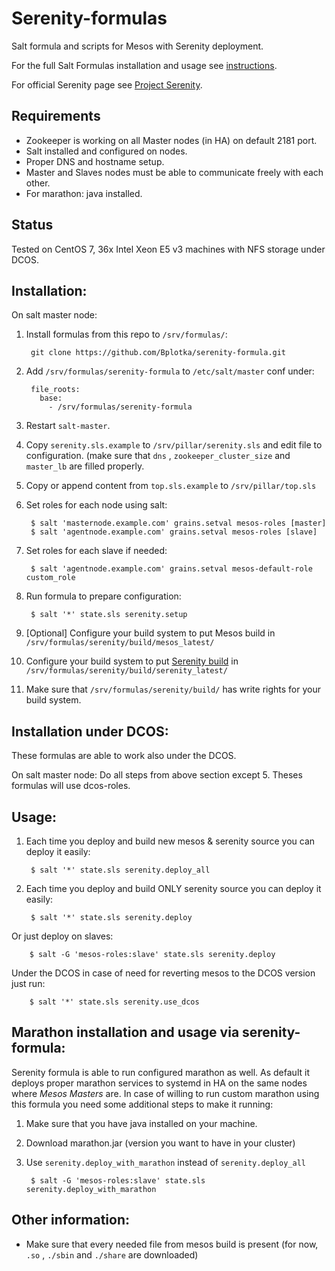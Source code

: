 # Serenity-formulas
Salt formula and scripts for Mesos with Serenity deployment.
 
For the full Salt Formulas installation and usage see [instructions](http://docs.saltstack.com/topics/development/conventions/formulas.html).
 
For official Serenity page see [Project Serenity](https://github.com/mesosphere/serenity).

## Requirements
* Zookeeper is working on all Master nodes (in HA) on default 2181 port.
* Salt installed and configured on nodes.
* Proper DNS and hostname setup.
* Master and Slaves nodes must be able to communicate freely with each other.
* For marathon: java installed.

## Status

Tested on CentOS 7, 36x Intel Xeon E5 v3 machines with NFS storage under DCOS.

## Installation:
On salt master node:

1. Install formulas from this repo to `/srv/formulas/`:

        git clone https://github.com/Bplotka/serenity-formula.git
        
2. Add `/srv/formulas/serenity-formula` to `/etc/salt/master` conf under:
 
        file_roots:
          base:
            - /srv/formulas/serenity-formula
3. Restart `salt-master`.
4. Copy `serenity.sls.example` to `/srv/pillar/serenity.sls` and edit file to configuration.
(make sure that `dns` , `zookeeper_cluster_size` and `master_lb` are filled properly.
5. Copy or append content from `top.sls.example` to `/srv/pillar/top.sls`
6. Set roles for each node using salt:

        $ salt 'masternode.example.com' grains.setval mesos-roles [master]
        $ salt 'agentnode.example.com' grains.setval mesos-roles [slave]

7. Set roles for each slave if needed:

        $ salt 'agentnode.example.com' grains.setval mesos-default-role custom_role
        
8. Run formula to prepare configuration:

        $ salt '*' state.sls serenity.setup
 
9. [Optional] Configure your build system to put Mesos build in `/srv/formulas/serenity/build/mesos_latest/`
10. Configure your build system to put [Serenity build](https://github.com/mesosphere/serenity#building-serenity-with-cmake) in `/srv/formulas/serenity/build/serenity_latest/`
11. Make sure that `/srv/formulas/serenity/build/` has write rights for your build system.

## Installation under DCOS:
These formulas are able to work also under the DCOS.

On salt master node:
Do all steps from above section except 5. Theses formulas will use dcos-roles.

## Usage:
1. Each time you deploy and build new mesos & serenity source you can deploy it easily:

        $ salt '*' state.sls serenity.deploy_all
     
2. Each time you deploy and build ONLY serenity source you can deploy it easily:

        $ salt '*' state.sls serenity.deploy
        
Or just deploy on slaves:

        $ salt -G 'mesos-roles:slave' state.sls serenity.deploy

Under the DCOS in case of need for reverting mesos to the DCOS version just run:
        
        $ salt '*' state.sls serenity.use_dcos

## Marathon installation and usage via serenity-formula:

Serenity formula is able to run configured marathon as well. As default it deploys proper marathon services to systemd in HA on the same nodes 
where _Mesos Masters_ are.
In case of willing to run custom marathon using this formula you need some additional steps to make it running: 

1. Make sure that you have java installed on your machine.
2. Download marathon.jar (version you want to have in your cluster)
3. Use `serenity.deploy_with_marathon` instead of `serenity.deploy_all`

        $ salt -G 'mesos-roles:slave' state.sls serenity.deploy_with_marathon


## Other information:

* Make sure that every needed file from mesos build is present (for now, `.so` , `./sbin` and `./share` are downloaded)